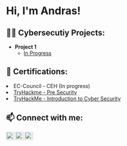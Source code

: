 <h1>Hi, I'm Andras! </h1>

<h2>👨‍💻 Cybersecutiy Projects:</h2>

- <b>Project 1</b>
  - [In Progress](https://youtube.com)

<h2>📝 Certifications:</h2

- EC-Council - CEH (In progress)
- [TryHackme - Pre Security](https://tryhackme-certificates.s3-eu-west-1.amazonaws.com/THM-05XW0BQMGQ.png)
- [TryHackMe - Introduction to Cyber Security](https://tryhackme-certificates.s3-eu-west-1.amazonaws.com/THM-4RFECDSEPW.png)

<h2>📫 Connect with me:</h2>

[<img align="left" alt="AndrasEipl | Instagram" width="22px" src="https://static-00.iconduck.com/assets.00/linkedin-icon-2048x2048-3mmtnow6.png" />][LinkedIn]
[<img align="left" alt="AndrasEipl | TryHackMe" width="22px" src="https://cdn.icon-icons.com/icons2/3915/PNG/512/tryhackme_logo_icon_249349.png" />][THM]
[<img align="left" alt="AndrasEipl | Instagram" width="22px" src="https://cdn.jsdelivr.net/npm/simple-icons@v3/icons/instagram.svg" />][instagram]

[LinkedIn]: https://www.linkedin.com/in/andraseipl
[THM]: https://tryhackme.com/p/THMexp
[instagram]: https://www.instagram.com/eiplandras/


<!--

Here are some ideas to get you started:

- 🔭 I’m currently working on ...
- 🌱 I’m currently learning ...
- 👯 I’m looking to collaborate on ...
- 🤔 I’m looking for help with ...
- 💬 Ask me about ...
- 📫 How to reach me: ...
- 😄 Pronouns: ...
- ⚡ Fun fact: ...

-->
